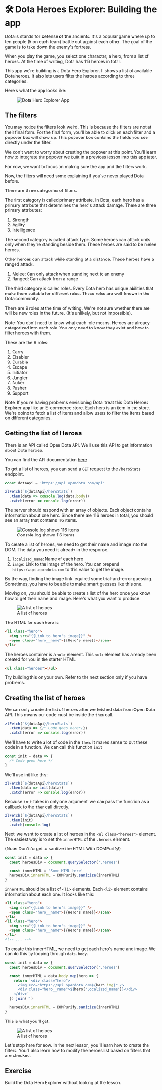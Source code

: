 # 🛠️ Dota Heroes Explorer: Building the app

Dota is stands for **D**efense **o**f **t**he **a**ncients. It's a popular game where up to ten people (5 on each team) battle out against each other. The goal of the game is to take down the enemy's fortress.

When you play the game, you select one character, a hero, from a list of heroes. At the time of writing, Dota has 116 heroes in total.

This app we're building is a Dota Hero Explorer. It shows a list of available Dota heroes. It also lets users filter the heroes according to three categories.

Here's what the app looks like:

<figure>
  <img src="../../images/components/dota/basic/dota.png" alt="Dota Hero Explorer App">
</figure>

## The filters

You may notice the filters look weird. This is because the filters are not at their final form. For the final form, you'll be able to click on each filter and a popover box will show up. This popover box contains the fields you see directly under the filter.

We don't want to worry about creating the popover at this point. You'll learn how to integrate the popover we built in a previous lesson into this app later.

For now, we want to focus on making sure the app and the filters work.

Now, the filters will need some explaining if you've never played Dota before.

There are three categories of filters.

The first category is called primary attribute. In Dota, each hero has a primary attribute that determines the hero's attack damage. There are three primary attributes:

1. Strength
2. Agility
3. Intelligence

The second category is called attack type. Some heroes can attack units only when they're standing beside them. These heroes are said to be melee heroes.

Other heroes can attack while standing at a distance. These heroes have a ranged attack.

1. Melee: Can only attack when standing next to an enemy
2. Ranged: Can attack from a range

The third category is called roles. Every Dota hero has unique abilities that make them suitable for different roles. These roles are well-known in the Dota community.

There are 9 roles at the time of writing. We're not sure whether there are will be new roles in the future. (It's unlikely, but not impossible).

Note: You don't need to know what each role means. Heroes are already categorized into each role. You only need to know they exist and how to filter heroes with them.

These are the 9 roles:

1. Carry
2. Disabler
3. Durable
4. Escape
5. Initiator
6. Jungler
7. Nuker
8. Pusher
9. Support

Note: If you're having problems envisioning Dota, treat this Dota Heroes Explorer app like an E-commerce store. Each hero is an item in the store. We're going to fetch a list of items and allow users to filter the items based on different categories.

## Getting the list of Heroes

There is an API called Open Dota API. We'll use this API to get information about Dota heroes.

You can find the API documentation [here][1]

To get a list of heroes, you can send a `GET` request to the `/heroStats` endpoint.

```js
const dotaApi = 'https://api.opendota.com/api'

zlFetch(`${dotaApi}/heroStats`)
  .then(data => console.log(data.body))
  .catch(error => console.log(error))
```

The server should respond with an array of objects. Each object contains information about one hero. Since there are 116 heroes in total, you should see an array that contains 116 items.

<figure>
  <img src="../../images/components/dota/basic/heroes-log.png" alt="Console.log shows 116 items">
  <figcaption aria-hidden>Console.log shows 116 items</figcaption>
</figure>

To create a list of heroes, we need to get their name and image into the DOM. The data you need is already in the response.

1. `localized_name`: Name of each hero
2. `image`: Link to the image of the hero. You can prepend `https://api.opendota.com` to this value to get the image.

By the way, finding the image link required some trial-and-error guessing. Sometimes, you have to be able to make smart guesses like this one.

Moving on, you should be able to create a list of the hero once you know how to get their name and image. Here's what you want to produce:

<figure>
  <img src="../../images/components/dota/basic/heroes-list.png" alt="A list of heroes">
  <figcaption aria-hidden>A list of heroes</figcaption>
</figure>

The HTML for each hero is:

```html
<li class="hero">
  <img src="{{Link to hero's image}}" />
  <span class="hero__name">{{Hero's name}}</span>
</li>
```

The heroes container is a `<ul>` element. This `<ul>` element has already been created for you in the starter HTML.

```html
<ul class="heroes"></ul>
```

Try building this on your own. Refer to the next section only if you have problems.

## Creating the list of heroes

We can only create the list of heroes after we fetched data from Open Dota API. This means our code must be inside the `then` call.

```js
zlFetch(`${dotaApi}/heroStats`)
  .then(data => {/* Code goes here*/})
  .catch(error => console.log(error))
```

We'll have to write a lot of code in the `then`. It makes sense to put these code in a function. We can call this function `init`.

```js
const init = data => {
  /* Code goes here */
}
```

We'll use init like this:

```js
zlFetch(`${dotaApi}/heroStats`)
  .then(data => init(data))
  .catch(error => console.log(error))
```

Because `init` takes in only one argument, we can pass the function as a callback to the `then` call directly.

```js
zlFetch(`${dotaApi}/heroStats`)
  .then(init)
  .catch(console.log)
```

Next, we want to create a list of heroes in the `<ul class="heroes">` element. The easiest way is to set the `innerHTML` of the `.heroes` element.

(Note: Don't forget to sanitize the HTML With DOMPurify!)

```js
const init = data => {
  const heroesDiv = document.querySelector('.heroes')

  const innerHTML = 'Some HTML here'
  heroesDiv.innerHTML = DOMPurify.sanitize(innerHTML)
}
```

`innerHTML` should be a list of `<li>` elements. Each `<li>` element contains information about each one. It looks like this:

```html
<li class="hero">
  <img src="{{Link to hero's image}}" />
  <span class="hero__name">{{Hero's name}}</span>
</li>
<li class="hero">
  <img src="{{Link to hero's image}}" />
  <span class="hero__name">{{Hero's name}}</span>
</li>
<!-- ... -->
```

To create this innerHTML, we need to get each hero's name and image. We can do this by looping through `data.body`.

```js
const init = data => {
  const heroesDiv = document.querySelector('.heroes')

  const innerHTML = data.body.map(hero => {
	return `<div class="hero">
	  <img src="https://api.opendota.com${hero.img}" />
	  <div class="hero__name">${hero['localized_name']}</div>
	</div>`
  }).join('')

  heroesDiv.innerHTML = DOMPurify.sanitize(innerHTML)
}
```

This is what you'll get:

<figure>
  <img src="../../images/components/dota/basic/heroes-list.png" alt="A list of heroes">
  <figcaption aria-hidden>A list of heroes</figcaption>
</figure>

Let's stop here for now. In the next lesson, you'll learn how to create the filters. You'll also learn how to modify the heroes list based on filters that are checked.

## Exercise

Build the Dota Hero Explorer without looking at the lesson.


[1]:	https://docs.opendota.com "Open Dota API"
